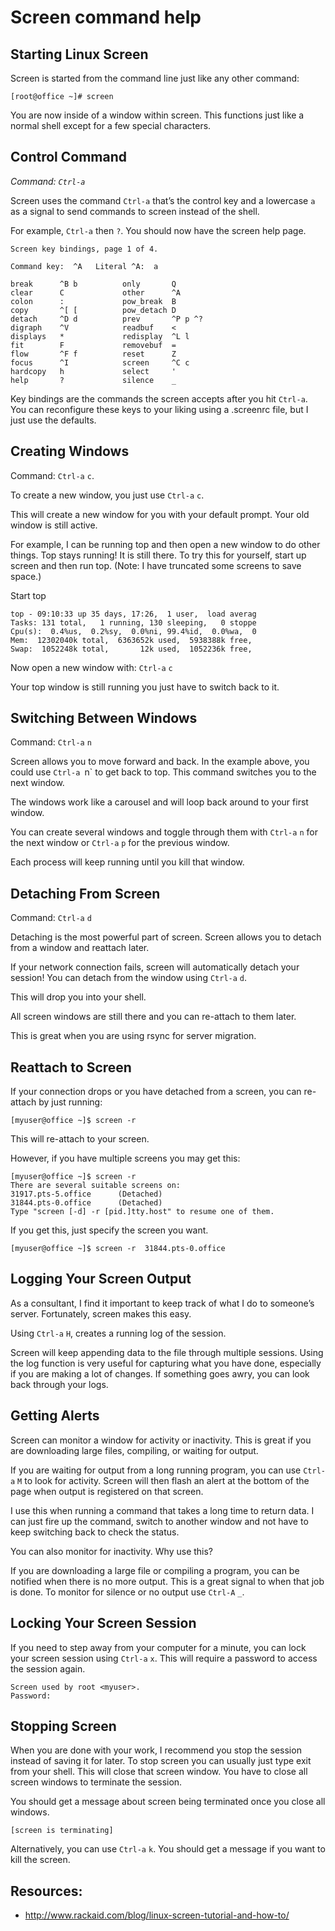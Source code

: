 # Screen command help

## Starting Linux Screen

Screen is started from the command line just like any other command:

    [root@office ~]# screen

You are now inside of a window within screen. This functions just like a normal
shell except for a few special characters.


## Control Command

*Command: `Ctrl-a`*

Screen uses the command `Ctrl-a` that’s the control key and a lowercase `a`  as
a signal to send commands to screen instead of the shell.

For example, `Ctrl-a` then `?`. You should now have the screen help page.

    Screen key bindings, page 1 of 4.

    Command key:  ^A   Literal ^A:  a

    break      ^B b          only       Q
    clear      C             other      ^A
    colon      :             pow_break  B
    copy       ^[ [          pow_detach D
    detach     ^D d          prev       ^P p ^?
    digraph    ^V            readbuf    <
    displays   *             redisplay  ^L l
    fit        F             removebuf  =
    flow       ^F f          reset      Z
    focus      ^I            screen     ^C c
    hardcopy   h             select     '
    help       ?             silence    _

Key bindings are the commands the screen accepts after you hit `Ctrl-a`. You can
reconfigure these keys to your liking using a .screenrc file, but I just use the
defaults.


## Creating Windows

Command: `Ctrl-a` `c`.

To create a new window, you just use `Ctrl-a` `c`.

This will create a new window for you with your default prompt.  Your old window
is still active.

For example, I can be running top and then open a new window to do other things.
Top stays running! It is still there. To try this for yourself, start up screen
and then run top. (Note: I have truncated some screens to save space.)

Start top

    top - 09:10:33 up 35 days, 17:26,  1 user,  load averag
    Tasks: 131 total,   1 running, 130 sleeping,   0 stoppe
    Cpu(s):  0.4%us,  0.2%sy,  0.0%ni, 99.4%id,  0.0%wa,  0
    Mem:  12302040k total,  6363652k used,  5938388k free,
    Swap:  1052248k total,       12k used,  1052236k free,

Now open a new window with: `Ctrl-a` `c`

Your top window is still running you just have to switch back to it.


## Switching Between Windows

Command: `Ctrl-a` `n`

Screen allows you to move forward and back. In the example above, you could use
`Ctrl-a `n` to get back to top. This command switches you to the next window.

The windows work like a carousel and will loop back around to your first window.

You can create several windows and toggle through them with `Ctrl-a` `n` for the
next window or `Ctrl-a` `p` for the previous window.

Each process will keep running until you kill that window.


## Detaching From Screen

Command: `Ctrl-a` `d`

Detaching is the most powerful part of screen.  Screen allows you to detach from
a window and reattach later.

If your network connection fails, screen will automatically detach your session!
You can detach from the window using `Ctrl-a` `d`.

This will drop you into your shell.

All screen windows are still there and you can re-attach to them later.

This is great when you are using rsync for server migration.


## Reattach to Screen

If your connection drops or you have detached from a screen, you can re-attach
by just running:

    [myuser@office ~]$ screen -r

This will re-attach to your screen.

However, if you have multiple screens you may get this:

    [myuser@office ~]$ screen -r
    There are several suitable screens on:
    31917.pts-5.office      (Detached)
    31844.pts-0.office      (Detached)
    Type "screen [-d] -r [pid.]tty.host" to resume one of them.

If you get this, just specify the screen you want.

    [myuser@office ~]$ screen -r  31844.pts-0.office


## Logging Your Screen Output

As a consultant, I find it important to keep track of what I do to someone’s
server. Fortunately, screen makes this easy.

Using `Ctrl-a` `H`, creates a running log of the session.

Screen will keep appending data to the file through multiple sessions. Using the
log function is very useful for capturing what you have done, especially if you
are making a lot of changes. If something goes awry, you can look back through
your logs.


## Getting Alerts

Screen can monitor a window for activity or inactivity. This is great if you are
downloading large files, compiling, or waiting for output.

If you are waiting for output from a long running program, you can use
`Ctrl-a` `M` to look for activity. Screen will then flash an alert at the bottom
of the page when output is registered on that screen.

I use this when running a command that takes a long time to return data. I can
just fire up the command, switch to another window and not have to keep
switching back to check the status.

You can also monitor for inactivity. Why use this?

If you are downloading a large file or compiling a program, you can be notified
when there is no more output. This is a great signal to when that job is done.
To monitor for silence or no output use `Ctrl-A` `_`.


## Locking Your Screen Session

If you need to step away from your computer for a minute, you can lock your
screen session using `Ctrl-a` `x`.  This will require a password to access the
session again.

    Screen used by root <myuser>.
    Password:


## Stopping Screen

When you are done with your work, I recommend you stop the session instead of
saving it for later.  To stop screen you can usually just type exit from your
shell. This will close that screen window.  You have to close all screen windows
to terminate the session.

You should get a message about screen being terminated once you close all
windows.

    [screen is terminating]

Alternatively, you can use `Ctrl-a` `k`.  You should get a message if you want
to kill the screen.


## Resources:

- http://www.rackaid.com/blog/linux-screen-tutorial-and-how-to/
